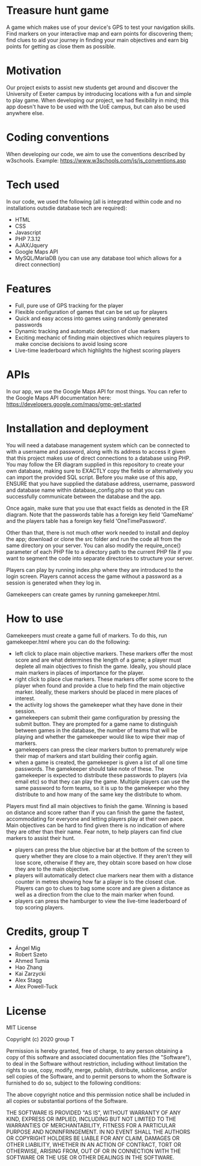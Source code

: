 # Treasure hunt game
A game which makes use of your device's GPS to test your navigation skills. Find markers on your interactive map and earn points for
discovering them; find clues to aid your journey in finding your main objectives and earn big points for getting as close them as possible.

# Motivation
Our project exists to assist new students get around and discover the University of Exeter campus by introducing locations with a fun and
simple to play game. When developing our project, we had flexibility in mind; this app doesn't have to be used with the UoE campus, but can
also be used anywhere else.

# Coding conventions
When developing our code, we aim to use the conventions described by w3schools. Example: https://www.w3schools.com/js/js_conventions.asp

# Tech used
In our code, we used the following (all is integrated within code and no installations outsdie database tech are required):
  - HTML
  - CSS
  - Javascript
  - PHP 7.3.12
  - AJAX/Jquery
  - Google Maps API
  - MySQL/MariaDB (you can use any database tool which allows for a direct connection)
  
# Features
  - Full, pure use of GPS tracking for the player
  - Flexible configuration of games that can be set up for players
  - Quick and easy access into games using randomly generated passwords
  - Dynamic tracking and automatic detection of clue markers
  - Exciting mechanic of finding main objectives which requires players to make concise decisions to avoid losing score
  - Live-time leaderboard which highlights the highest scoring players

# APIs
In our app, we use the Google Maps API for most things. You can refer to the Google Maps API documentation here: https://developers.google.com/maps/gmp-get-started

# Installation and deployment
You will need a database management system which can be connected to with a username and password, along with its address to access it
given that this project makes use of direct connections to a database using PHP. You may follow the ER diagram supplied in this repository
to create your own database, making sure to EXACTLY copy the fields or alternatively you can import the provided SQL script. Before you 
make use of this app, ENSURE that you have supplied the database address, username, password and database name within database_config.php 
so that you can successfully communicate between the database and the app.

Once again, make sure that you use that exact fields as denoted in the ER diagram. Note that the passwords table has a foreign key field
'GameName' and the players table has a foreign key field 'OneTimePassword'.

Other than that, there is not much other work needed to install and deploy the app; download or clone the src folder and run the code all
from the same directory on your server. You can also modify the require_once() parameter of each PHP file to a directory path to the current PHP
file if you want to segment the code into separate directories to structure your server.

Players can play by running index.php where they are introduced to the login screen. Players cannot access the game without a password as
a session is generated when they log in.

Gamekeepers can create games by running gamekeeper.html.

# How to use
Gamekeepers must create a game full of markers. To do this, run gamekeeper.html where you can do the following:
  - left click to place main objective markers. These markers offer the most score and are what determines the length of a game; a player
  must deplete all main objectives to finish the game. Ideally, you should place main markers in places of importance for the player.
  - right click to place clue markers. These markers offer some score to the player when found and provide a clue to help find the main
  objective marker. Ideally, these markers should be placed in mere places of interest.
  - the activity log shows the gamekeeper what they have done in their session.
  - gamekeepers can submit their game configuration by pressing the submit button. They are prompted for a game name to distinguish between
  games in the database, the number of teams that will be playing and whether the gamekeeper would like to wipe their map of markers.
  - gamekeepers can press the clear markers button to prematurely wipe their map of markers and start building their config again.
  - when a game is created, the gamekeeper is given a list of all one time passwords. The gamekeeper should take note of these. The gamekeeper
  is expected to distribute these passwords to players (via email etc) so that they can play the game. Multiple players can use the same password
  to form teams, so it is up to the gamekeeper who they distribute to and how many of the same key the distribute to whom.
  
Players must find all main objectives to finish the game. Winning is based on distance and score rather than if you can finish
the game the fastest, accommodating for everyone and letting players play at their own pace. Main objectives can be hard to find given
there is no indication of where they are other than their name. Fear notm, to help players can find clue markers to assist their hunt.
  - players can press the blue objective bar at the bottom of the screen to query whether they are close to a main objective. If they aren't
  they will lose score, otherwise if they are, they obtain score based on how close they are to the main objective.
  - players will automatically detect clue markers near them with a distance counter in metres showing how far a player is to the closest
  clue. Players can go to clues to bag some score and are given a distance as well as a direction from the clue to the main marker when found.
  - players can press the hamburger to view the live-time leaderboard of top scoring players.
  
# Credits, group T
  - Ángel Mig
  - Robert Szeto
  - Ahmed Tumia
  - Hao Zhang
  - Kai Zarzycki
  - Alex Stagg
  - Alex Powell-Tuck
  
# License
MIT License

Copyright (c) 2020 group T

Permission is hereby granted, free of charge, to any person obtaining a copy
of this software and associated documentation files (the "Software"), to deal
in the Software without restriction, including without limitation the rights
to use, copy, modify, merge, publish, distribute, sublicense, and/or sell
copies of the Software, and to permit persons to whom the Software is
furnished to do so, subject to the following conditions:

The above copyright notice and this permission notice shall be included in all
copies or substantial portions of the Software.

THE SOFTWARE IS PROVIDED "AS IS", WITHOUT WARRANTY OF ANY KIND, EXPRESS OR
IMPLIED, INCLUDING BUT NOT LIMITED TO THE WARRANTIES OF MERCHANTABILITY,
FITNESS FOR A PARTICULAR PURPOSE AND NONINFRINGEMENT. IN NO EVENT SHALL THE
AUTHORS OR COPYRIGHT HOLDERS BE LIABLE FOR ANY CLAIM, DAMAGES OR OTHER
LIABILITY, WHETHER IN AN ACTION OF CONTRACT, TORT OR OTHERWISE, ARISING FROM,
OUT OF OR IN CONNECTION WITH THE SOFTWARE OR THE USE OR OTHER DEALINGS IN THE
SOFTWARE.
